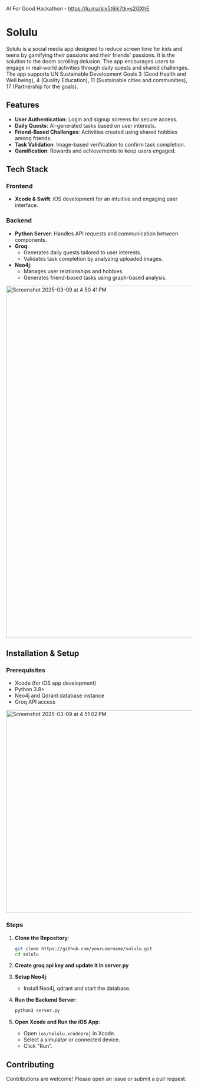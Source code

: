AI For Good Hackathon - https://lu.ma/slx5t6ik?tk=s2GXhE

# Solulu

Solulu is a social media app designed to reduce screen time for kids and teens by gamifying their passions and their friends' passions. It is the solution to the doom scrolling delusion. The app encourages users to engage in real-world activities through daily quests and shared challenges. 
The app supports UN Sustainable Development Goals 3 (Good Health and Well being), 4 (Quality Education), 11 (Sustainable cities and communities), 17 (Partnership for the goals).



## Features
- **User Authentication**: Login and signup screens for secure access.
- **Daily Quests**: AI-generated tasks based on user interests.
- **Friend-Based Challenges**: Activities created using shared hobbies among friends.
- **Task Validation**: Image-based verification to confirm task completion.
- **Gamification**: Rewards and achievements to keep users engaged.
  


## Tech Stack
### Frontend
- **Xcode & Swift**: iOS development for an intuitive and engaging user interface.

### Backend
- **Python Server**: Handles API requests and communication between components.
- **Groq**:
  - Generates daily quests tailored to user interests.
  - Validates task completion by analyzing uploaded images.
- **Neo4j**:
  - Manages user relationships and hobbies.
  - Generates friend-based tasks using graph-based analysis.
    
<img width="953" alt="Screenshot 2025-03-09 at 4 50 41 PM" src="https://github.com/user-attachments/assets/c697e8cd-1d7e-4464-9610-e587e1447b12" />

## Installation & Setup
### Prerequisites
- Xcode (for iOS app development)
- Python 3.8+
- Neo4j and Qdrant database instance
- Groq API access

<img width="548" alt="Screenshot 2025-03-09 at 4 51 02 PM" src="https://github.com/user-attachments/assets/9690bd4b-1206-4cee-834c-a619dbbe4b78" />

### Steps


1. **Clone the Repository**:
   ```sh
   git clone https://github.com/yourusername/solulu.git
   cd solulu
   ```
2. **Create groq api key and update it in server.py**
   
3. **Setup Neo4j**:
   - Install Neo4j, qdrant and start the database.

4. **Run the Backend Server**:
   ```sh
   python3 server.py
   ```

5. **Open Xcode and Run the iOS App**:
   - Open `ios/Solulu.xcodeproj` in Xcode.
   - Select a simulator or connected device.
   - Click "Run".

## Contributing
Contributions are welcome! Please open an issue or submit a pull request.





